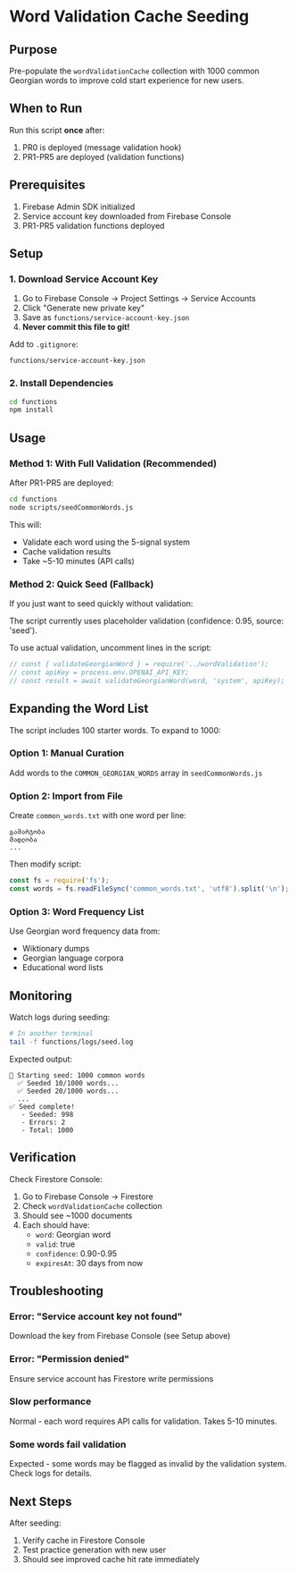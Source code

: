# Word Validation Cache Seeding

## Purpose

Pre-populate the `wordValidationCache` collection with 1000 common Georgian words to improve cold start experience for new users.

## When to Run

Run this script **once** after:
1. PR0 is deployed (message validation hook)
2. PR1-PR5 are deployed (validation functions)

## Prerequisites

1. Firebase Admin SDK initialized
2. Service account key downloaded from Firebase Console
3. PR1-PR5 validation functions deployed

## Setup

### 1. Download Service Account Key

1. Go to Firebase Console → Project Settings → Service Accounts
2. Click "Generate new private key"
3. Save as `functions/service-account-key.json`
4. **Never commit this file to git!**

Add to `.gitignore`:
```
functions/service-account-key.json
```

### 2. Install Dependencies

```bash
cd functions
npm install
```

## Usage

### Method 1: With Full Validation (Recommended)

After PR1-PR5 are deployed:

```bash
cd functions
node scripts/seedCommonWords.js
```

This will:
- Validate each word using the 5-signal system
- Cache validation results
- Take ~5-10 minutes (API calls)

### Method 2: Quick Seed (Fallback)

If you just want to seed quickly without validation:

The script currently uses placeholder validation (confidence: 0.95, source: 'seed').

To use actual validation, uncomment lines in the script:
```javascript
// const { validateGeorgianWord } = require('../wordValidation');
// const apiKey = process.env.OPENAI_API_KEY;
// const result = await validateGeorgianWord(word, 'system', apiKey);
```

## Expanding the Word List

The script includes 100 starter words. To expand to 1000:

### Option 1: Manual Curation
Add words to the `COMMON_GEORGIAN_WORDS` array in `seedCommonWords.js`

### Option 2: Import from File
Create `common_words.txt` with one word per line:
```
გამარჯობა
მადლობა
...
```

Then modify script:
```javascript
const fs = require('fs');
const words = fs.readFileSync('common_words.txt', 'utf8').split('\n');
```

### Option 3: Word Frequency List
Use Georgian word frequency data from:
- Wiktionary dumps
- Georgian language corpora
- Educational word lists

## Monitoring

Watch logs during seeding:
```bash
# In another terminal
tail -f functions/logs/seed.log
```

Expected output:
```
🌱 Starting seed: 1000 common words
  ✅ Seeded 10/1000 words...
  ✅ Seeded 20/1000 words...
  ...
✅ Seed complete!
   - Seeded: 998
   - Errors: 2
   - Total: 1000
```

## Verification

Check Firestore Console:
1. Go to Firebase Console → Firestore
2. Check `wordValidationCache` collection
3. Should see ~1000 documents
4. Each should have:
   - `word`: Georgian word
   - `valid`: true
   - `confidence`: 0.90-0.95
   - `expiresAt`: 30 days from now

## Troubleshooting

### Error: "Service account key not found"
Download the key from Firebase Console (see Setup above)

### Error: "Permission denied"
Ensure service account has Firestore write permissions

### Slow performance
Normal - each word requires API calls for validation. Takes 5-10 minutes.

### Some words fail validation
Expected - some words may be flagged as invalid by the validation system. Check logs for details.

## Next Steps

After seeding:
1. Verify cache in Firestore Console
2. Test practice generation with new user
3. Should see improved cache hit rate immediately

